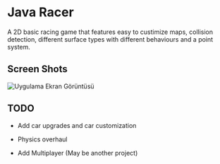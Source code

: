 # Java Racer

A 2D basic racing game that features easy to custimize maps, collision detection, different surface types with different behaviours and a point system.


## Screen Shots

![Uygulama Ekran Görüntüsü](https://via.placeholder.com/468x300?text=App+Screenshot+Here)

  
## TODO

- Add car upgrades and car customization

- Physics overhaul

- Add Multiplayer (May be another project)

  
